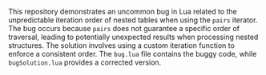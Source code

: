 This repository demonstrates an uncommon bug in Lua related to the unpredictable iteration order of nested tables when using the `pairs` iterator. The bug occurs because `pairs` does not guarantee a specific order of traversal, leading to potentially unexpected results when processing nested structures. The solution involves using a custom iteration function to enforce a consistent order.  The `bug.lua` file contains the buggy code, while `bugSolution.lua` provides a corrected version.